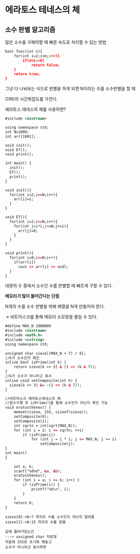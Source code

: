 # 에라토스 테네스의 체

## 소수 판별 알고리즘

많은 소수를 구해야할 때 빠른 속도로 처리할 수 있는 방법

```xml
bool func(int n){
	for(int i=2;i<n;i++){
		if(n%i==0)
			return false;
	}
	return true;
}
```

그냥 다 나눠보는 식으로 판별을 하게 되면 N이라는 수를 소수판별을 할 때

O(N)의 시간복잡도를 가진다.

에라토스 테네스의 체를 사용하면?

```xml
#include <iostream>

using namespace std;
int N=1000;
int arr[1001];

void init();
void ET();
void print();

int main() {
  init();
  ET();
  print();
}

void init(){
  for(int i=2;i<=N;i++){
    arr[i]=i;
  }
}

void ET(){
  for(int i=2;i<=N;i++){
    for(int j=i*i;j<=N;j+=i){
      arr[j]=0;
    }
  }
}

void print(){
  for(int i=0;i<=N;i++){
    if(arr[i])
      cout << arr[i] << endl;
  }
}
```

대량의 수 중에서 소수인 수를 판별할 때 빠르게 구할 수 있다.

**메모리가 많이 들어간다는 단점**

N개의 수를 소수 판별을 위해 배열을 N개 만들어야 한다.

→ 비트마스크를 통해 메모리 소모량을 줄일 수 있다.

```xml
#define MAX_N 1000000
#include <iostream>
#include <math.h>
#include <cstring>
using namespace std;
 
unsigned char sieve[(MAX_N + 7) / 8];
//k가 소수인지 확인
inline bool isPrime(int k) {
    return sieve[k >> 3] & (1 << (k & 7));
}
//k가 소수가 아니라고 표시
inline void setComposite(int k) {
  sieve[k >> 3] &= ~(1 << (k & 7));    
}

//비트마스크 에라토스테네스의 체
//함수수행 후 isPrime()을 통해 소수인지 아닌지 확인 가능
void eratosthenes() {
    memset(sieve, 255, sizeof(sieve));
    setComposite(0);
    setComposite(1);
    int sqrtn = int(sqrt(MAX_N));
    for (int i = 2; i <= sqrtn; ++i)
        if (isPrime(i))
            for (int j = i * i; j <= MAX_N; j += i)
                setComposite(j);
}
int main()
{
  
    int a, b;
    scanf("%d%d", &a, &b);
    eratosthenes();
    for (int i = a; i <= b; i++) {
        if (isPrime(i)) {
            printf("%d\n", i);
        }
    }
    return 0;
}
```

    sieve[0]->0~7 까지의 수를 소수인지 아닌지 알려줌
    sieve[1]->8~15 까지의 수를 판별

    값에 들어가있는건
    ---> unsigned char 자료형
    처음에 255로 초기화 해놓고
    소수가 아니라고 표시하면